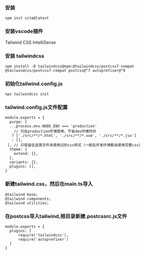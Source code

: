 ### 安装
`npm init vite@latest`

### 安装vscode插件
Tailwind CSS IntelliSense

### 安装 tailwindcss
`npm install -D tailwindcss@npm:@tailwindcss/postcss7-compat @tailwindcss/postcss7-compat postcss@^7 autoprefixer@^9`

### 初始化tailwind.config.js
`npx tailwindcss init`
### tailwind.config.js文件配置
```
module.exports = {
  purge: [
  ...process.env.NODE_ENV === 'production'  
	// 只在production环境使用，节省dev环境时间
   ? ['./src/**/*.html', './src/**/*.vue', './src/**/*.jsx']
   : [],
 ], // 只保留在这类文件夹使用过的css样式（一般在开发环境都会使用完整css）
  theme: {
    extend: {},
  },
  variants: {},
  plugins: [],
}

```
### 新建tailwind.css，然后在main.ts导入
```
@tailwind base;
@tailwind components;
@tailwind utilities;
```
### 在postcss导入tailwind,根目录新建.postcssrc.js文件
```
module.exports = {
  plugins: [
      require('tailwindcss'),
      require('autoprefixer')
  ]
}

```
